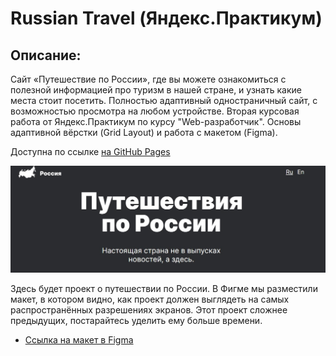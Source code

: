 # Russian Travel (Яндекс.Практикум)
 
## **Описание:**

Сайт «Путешествие по России», где вы можете ознакомиться с полезной информацией про
 туризм в нашей стране, и узнать какие места стоит посетить. Полностью адаптивный одностраничный сайт, 
 с возможностью просмотра на любом устройстве. Вторая курсовая работа от Яндекс.Практикум по курсу
  "Web-разработчик". Основы адаптивной вёрстки (Grid Layout) и работа с макетом (Figma).

 Доступна по ссылке [на GitHub Pages](https://f4rr311.github.io/russian-travel/index.html)
 
 ![](./images/preview.jpg)


Здесь будет проект о путешествии по России.
В Фигме мы разместили макет, в котором видно, как проект должен выглядеть на самых распространённых разрешениях экранов.
Этот проект сложнее предыдущих, постарайтесь уделить ему больше времени.

 

* [Ссылка на макет в Figma](https://www.figma.com/file/5S2WSbEFL6awjVWJ0NWL8Q/Sprint-3_-Russia-_-desktop-mobile?node-id=28503%3A0)

